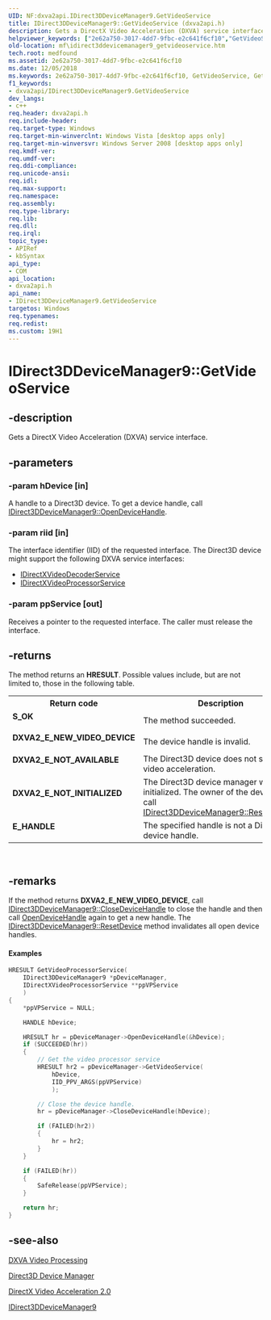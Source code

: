 ```yaml
---
UID: NF:dxva2api.IDirect3DDeviceManager9.GetVideoService
title: IDirect3DDeviceManager9::GetVideoService (dxva2api.h)
description: Gets a DirectX Video Acceleration (DXVA) service interface.helpviewer_keywords: ["2e62a750-3017-4dd7-9fbc-e2c641f6cf10","GetVideoService","GetVideoService method [Media Foundation]","GetVideoService method [Media Foundation]","IDirect3DDeviceManager9 interface","IDirect3DDeviceManager9 interface [Media Foundation]","GetVideoService method","IDirect3DDeviceManager9.GetVideoService","IDirect3DDeviceManager9::GetVideoService","dxva2api/IDirect3DDeviceManager9::GetVideoService","mf.idirect3ddevicemanager9_getvideoservice"]
old-location: mf\idirect3ddevicemanager9_getvideoservice.htm
tech.root: medfound
ms.assetid: 2e62a750-3017-4dd7-9fbc-e2c641f6cf10
ms.date: 12/05/2018
ms.keywords: 2e62a750-3017-4dd7-9fbc-e2c641f6cf10, GetVideoService, GetVideoService method [Media Foundation], GetVideoService method [Media Foundation],IDirect3DDeviceManager9 interface, IDirect3DDeviceManager9 interface [Media Foundation],GetVideoService method, IDirect3DDeviceManager9.GetVideoService, IDirect3DDeviceManager9::GetVideoService, dxva2api/IDirect3DDeviceManager9::GetVideoService, mf.idirect3ddevicemanager9_getvideoservice
f1_keywords:
- dxva2api/IDirect3DDeviceManager9.GetVideoService
dev_langs:
- c++
req.header: dxva2api.h
req.include-header: 
req.target-type: Windows
req.target-min-winverclnt: Windows Vista [desktop apps only]
req.target-min-winversvr: Windows Server 2008 [desktop apps only]
req.kmdf-ver: 
req.umdf-ver: 
req.ddi-compliance: 
req.unicode-ansi: 
req.idl: 
req.max-support: 
req.namespace: 
req.assembly: 
req.type-library: 
req.lib: 
req.dll: 
req.irql: 
topic_type:
- APIRef
- kbSyntax
api_type:
- COM
api_location:
- dxva2api.h
api_name:
- IDirect3DDeviceManager9.GetVideoService
targetos: Windows
req.typenames: 
req.redist: 
ms.custom: 19H1
---
```


# IDirect3DDeviceManager9::GetVideoService


## -description


Gets a DirectX Video Acceleration (DXVA) service interface.
        


## -parameters




### -param hDevice [in]

A handle to a Direct3D device. To get a device handle, call <a href="https://docs.microsoft.com/windows/desktop/api/dxva2api/nf-dxva2api-idirect3ddevicemanager9-opendevicehandle">IDirect3DDeviceManager9::OpenDeviceHandle</a>.
          


### -param riid [in]

The interface identifier (IID) of the requested interface. The Direct3D device might support the following DXVA service interfaces:
          

<ul>
<li>
<a href="https://docs.microsoft.com/windows/desktop/api/dxva2api/nn-dxva2api-idirectxvideodecoderservice">IDirectXVideoDecoderService</a>
</li>
<li>
<a href="https://docs.microsoft.com/windows/desktop/api/dxva2api/nn-dxva2api-idirectxvideoprocessorservice">IDirectXVideoProcessorService</a>
</li>
</ul>

### -param ppService [out]

Receives a pointer to the requested interface. The caller must release the interface.
          


## -returns



The method returns an <b>HRESULT</b>. Possible values include, but are not limited to, those in the following table.
          

<table>
<tr>
<th>Return code</th>
<th>Description</th>
</tr>
<tr>
<td width="40%">
<dl>
<dt><b>S_OK</b></dt>
</dl>
</td>
<td width="60%">
The method succeeded.
              

</td>
</tr>
<tr>
<td width="40%">
<dl>
<dt><b>DXVA2_E_NEW_VIDEO_DEVICE</b></dt>
</dl>
</td>
<td width="60%">
The device handle is invalid.
              

</td>
</tr>
<tr>
<td width="40%">
<dl>
<dt><b>DXVA2_E_NOT_AVAILABLE</b></dt>
</dl>
</td>
<td width="60%">
The Direct3D device does not support video acceleration.
              

</td>
</tr>
<tr>
<td width="40%">
<dl>
<dt><b>DXVA2_E_NOT_INITIALIZED</b></dt>
</dl>
</td>
<td width="60%">
The Direct3D device manager was not initialized. The owner of the device must call <a href="https://docs.microsoft.com/windows/desktop/api/dxva2api/nf-dxva2api-idirect3ddevicemanager9-resetdevice">IDirect3DDeviceManager9::ResetDevice</a>.
              

</td>
</tr>
<tr>
<td width="40%">
<dl>
<dt><b>E_HANDLE</b></dt>
</dl>
</td>
<td width="60%">
The specified handle is not a Direct3D device handle.
              

</td>
</tr>
</table>
 




## -remarks



If the method returns <b>DXVA2_E_NEW_VIDEO_DEVICE</b>, call <a href="https://docs.microsoft.com/windows/desktop/api/dxva2api/nf-dxva2api-idirect3ddevicemanager9-closedevicehandle">IDirect3DDeviceManager9::CloseDeviceHandle</a> to close the handle and then call <a href="https://docs.microsoft.com/windows/desktop/api/dxva2api/nf-dxva2api-idirect3ddevicemanager9-opendevicehandle">OpenDeviceHandle</a> again to get a new handle. The <a href="https://docs.microsoft.com/windows/desktop/api/dxva2api/nf-dxva2api-idirect3ddevicemanager9-resetdevice">IDirect3DDeviceManager9::ResetDevice</a> method invalidates all open device handles.


#### Examples


```cpp
HRESULT GetVideoProcessorService(
    IDirect3DDeviceManager9 *pDeviceManager,
    IDirectXVideoProcessorService **ppVPService
    )
{
    *ppVPService = NULL;

    HANDLE hDevice;

    HRESULT hr = pDeviceManager->OpenDeviceHandle(&hDevice);
    if (SUCCEEDED(hr))
    {
        // Get the video processor service 
        HRESULT hr2 = pDeviceManager->GetVideoService(
            hDevice, 
            IID_PPV_ARGS(ppVPService)
            );

        // Close the device handle.
        hr = pDeviceManager->CloseDeviceHandle(hDevice);

        if (FAILED(hr2))
        {
            hr = hr2;
        }
    }

    if (FAILED(hr))
    {
        SafeRelease(ppVPService);
    }

    return hr;
}

```





## -see-also




<a href="https://docs.microsoft.com/windows/desktop/medfound/dxva-video-processing">DXVA Video Processing</a>



<a href="https://docs.microsoft.com/windows/desktop/medfound/direct3d-device-manager">Direct3D Device Manager</a>



<a href="https://docs.microsoft.com/windows/desktop/medfound/directx-video-acceleration-2-0">DirectX Video Acceleration 2.0</a>



<a href="https://docs.microsoft.com/windows/desktop/api/dxva2api/nn-dxva2api-idirect3ddevicemanager9">IDirect3DDeviceManager9</a>
 

 

